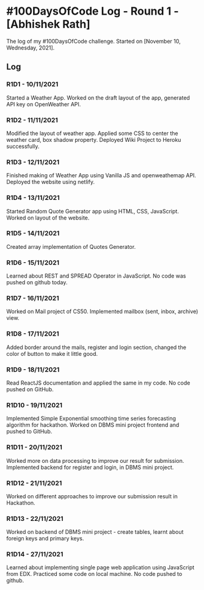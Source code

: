 # #100DaysOfCode Log - Round 1 - [Abhishek Rath]

The log of my #100DaysOfCode challenge. Started on [November 10, Wednesday, 2021].

## Log

### R1D1 - 10/11/2021
Started a Weather App. Worked on the draft layout of the app, generated API key on OpenWeather API.

### R1D2 - 11/11/2021
Modified the layout of weather app. Applied some CSS to center the weather card, box shadow property.
Deployed Wiki Project to Heroku successfully.

### R1D3 - 12/11/2021
Finished making of Weather App using Vanilla JS and openweathemap API. Deployed the website using netlify.

### R1D4 - 13/11/2021
Started Random Quote Generator app using HTML, CSS, JavaScript. Worked on layout of the website.

### R1D5 - 14/11/2021
Created array implementation of Quotes Generator.

### R1D6 - 15/11/2021
Learned about REST and SPREAD Operator in JavaScript. No code was pushed on github today.

### R1D7 - 16/11/2021
Worked on Mail project of CS50. Implemented mailbox (sent, inbox, archive) view.

### R1D8 - 17/11/2021
Added border around the mails, register and login section, changed the color of button to make it little good.

### R1D9 - 18/11/2021
Read ReactJS documentation and applied the same in my code. No code pushed on GitHub.

### R1D10 - 19/11/2021
Implemented Simple Exponential smoothing time series forecasting algorithm for hackathon.
Worked on DBMS mini project frontend and pushed to GitHub.

### R1D11 - 20/11/2021 
Worked more on data processing to improve our result for submission. 
Implemented backend for register and login, in DBMS mini project.

### R1D12 - 21/11/2021
Worked on different approaches to improve our submission result in Hackathon.

### R1D13 - 22/11/2021
Worked on backend of DBMS mini project - create tables, learnt about foreign keys and primary keys.


### R1D14 - 27/11/2021
Learned about implementing single page web application using JavaScript from EDX. Practiced some code on local machine.
No code pushed to github.